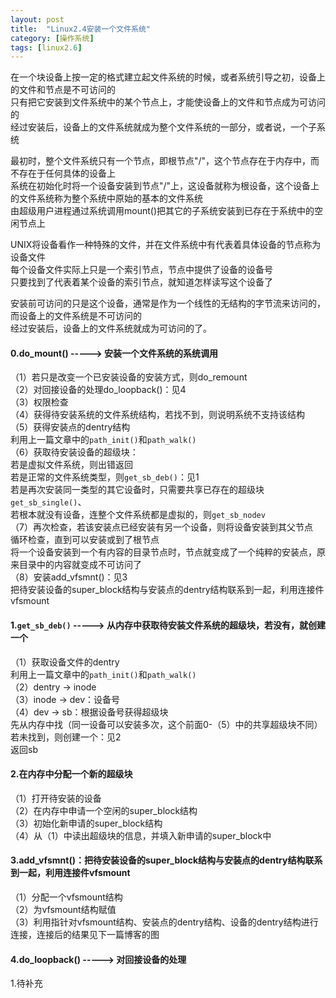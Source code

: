 ```yaml
---
layout: post
title:  "Linux2.4安装一个文件系统"
category: [操作系统]
tags: [linux2.6]
---
```


在一个块设备上按一定的格式建立起文件系统的时候，或者系统引导之初，设备上的文件和节点是不可访问的  
只有把它安装到文件系统中的某个节点上，才能使设备上的文件和节点成为可访问的  
经过安装后，设备上的文件系统就成为整个文件系统的一部分，或者说，一个子系统  
  
最初时，整个文件系统只有一个节点，即根节点"/"，这个节点存在于内存中，而不存在于任何具体的设备上  
系统在初始化时将一个设备安装到节点"/"上，这设备就称为根设备，这个设备上的文件系统称为整个系统中原始的基本的文件系统  
由超级用户进程通过系统调用mount()把其它的子系统安装到已存在于系统中的空闲节点上  
  
UNIX将设备看作一种特殊的文件，并在文件系统中有代表着具体设备的节点称为设备文件  
每个设备文件实际上只是一个索引节点，节点中提供了设备的设备号  
只要找到了代表着某个设备的索引节点，就知道怎样读写这个设备了  
  
安装前可访问的只是这个设备，通常是作为一个线性的无结构的字节流来访问的，而设备上的文件系统是不可访问的  
经过安装后，设备上的文件系统就成为可访问的了。  
  
#### 0.do_mount() -----> 安装一个文件系统的系统调用
（1）若只是改变一个已安装设备的安装方式，则do_remount  
（2）对回接设备的处理do_loopback()：见4  
（3）权限检查  
（4）获得待安装系统的文件系统结构，若找不到，则说明系统不支持该结构  
（5）获得安装点的dentry结构  
利用上一篇文章中的`path_init()`和`path_walk()`  
（6）获取待安装设备的超级块：  
若是虚拟文件系统，则出错返回  
若是正常的文件系统类型，则`get_sb_deb()`：见1  
若是再次安装同一类型的其它设备时，只需要共享已存在的超级块`get_sb_single()`、  
若根本就没有设备，连整个文件系统都是虚拟的，则`get_sb_nodev`  
（7）再次检查，若该安装点已经安装有另一个设备，则将设备安装到其父节点  
循环检查，直到可以安装或到了根节点  
将一个设备安装到一个有内容的目录节点时，节点就变成了一个纯粹的安装点，原来目录中的内容就变成不可访问了  
（8）安装add_vfsmnt()：见3  
把待安装设备的super_block结构与安装点的dentry结构联系到一起，利用连接件vfsmount  

#### 1.`get_sb_deb()` -----> 从内存中获取待安装文件系统的超级块，若没有，就创建一个
（1）获取设备文件的dentry  
利用上一篇文章中的`path_init()`和`path_walk()`  
（2）dentry -> inode  
（3）inode -> dev：设备号  
（4）dev -> sb：根据设备号获得超级块  
先从内存中找（同一设备可以安装多次，这个前面0-（5）中的共享超级块不同）  
若未找到，则创建一个：见2  
返回sb  

#### 2.在内存中分配一个新的超级块
（1）打开待安装的设备  
（2）在内存中申请一个空闲的super_block结构  
（3）初始化新申请的super_block结构  
（4）从（1）中读出超级块的信息，并填入新申请的super_block中  

#### 3.add_vfsmnt()：把待安装设备的super_block结构与安装点的dentry结构联系到一起，利用连接件vfsmount
（1）分配一个vfsmount结构  
（2）为vfsmount结构赋值  
（3）利用指针对vfsmount结构、安装点的dentry结构、设备的dentry结构进行连接，连接后的结果见下一篇博客的图  

#### 4.do_loopback() -----> 对回接设备的处理
1.待补充  
